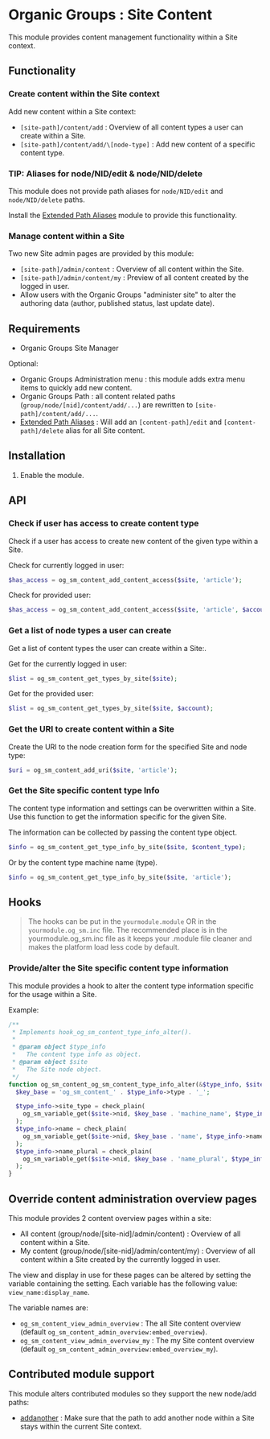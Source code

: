 # Organic Groups : Site Content
This module provides content management functionality within a Site context.


## Functionality

### Create content within the Site context
Add new content within a Site context:
* `[site-path]/content/add` : Overview of all content types a user can create
  within a Site.
* `[site-path]/content/add/\[node-type]` : Add new content of a specific content
  type.


### TIP: Aliases for node/NID/edit & node/NID/delete
This module does not provide path aliases for `node/NID/edit` and
`node/NID/delete` paths.

Install the [Extended Path Aliases][link-path_alias_xt] module to provide this
functionality.


### Manage content within a Site
Two new Site admin pages are provided by this module:
* `[site-path]/admin/content` : Overview of all content within the Site.
* `[site-path]/admin/content/my` : Preview of all content created by the logged
  in user.
* Allow users with the Organic Groups "administer site" to alter the authoring
  data (author, published status, last update date).



## Requirements
* Organic Groups Site Manager

Optional:
* Organic Groups Administration menu : this module adds extra menu items to
  quickly add new content.
* Organic Groups Path : all content related paths
  (`group/node/[nid]/content/add/...`) are rewritten to
  `[site-path]/content/add/...`.
* [Extended Path Aliases][link-path_alias_xt] : Will add an
  `[content-path]/edit` and `[content-path]/delete` alias for all Site content.



## Installation
1. Enable the module.



## API

### Check if user has access to create content type
Check if a user has access to create new content of the given type within a
Site.

Check for currently logged in user:
```php
$has_access = og_sm_content_add_content_access($site, 'article');
```

Check for provided user:
```php
$has_access = og_sm_content_add_content_access($site, 'article', $account);
```


### Get a list of node types a user can create
Get a list of content types the user can create within a Site:.

Get for the currently logged in user:
```php
$list = og_sm_content_get_types_by_site($site);
```

Get for the provided user:
```php
$list = og_sm_content_get_types_by_site($site, $account);
```


### Get the URI to create content within a Site
Create the URI to the node creation form for the specified Site and node type:

```php
$uri = og_sm_content_add_uri($site, 'article');
```


### Get the Site specific content type Info
The content type information and settings can be overwritten within a Site. Use
this function to get the information specific for the given Site.


The information can be collected by passing the content type object.
```php
$info = og_sm_content_get_type_info_by_site($site, $content_type);
```

Or by the content type machine name (type).
```php
$info = og_sm_content_get_type_info_by_site($site, 'article');
```



## Hooks

> The hooks can be put in the `yourmodule.module` OR in the
> `yourmodule.og_sm.inc` file.
> The recommended place is in the yourmodule.og_sm.inc file as it keeps your
> .module file cleaner and makes the platform load less code by default.


### Provide/alter the Site specific content type information

This module provides a hook to alter the content type information specific for
the usage within a Site.

Example:

```php
/**
 * Implements hook_og_sm_content_type_info_alter().
 *
 * @param object $type_info
 *   The content type info as object.
 * @param object $site
 *   The Site node object.
 */
function og_sm_content_og_sm_content_type_info_alter(&$type_info, $site) {
  $key_base = 'og_sm_content_' . $type_info->type . '_';

  $type_info->site_type = check_plain(
    og_sm_variable_get($site->nid, $key_base . 'machine_name', $type_info->type)
  );
  $type_info->name = check_plain(
    og_sm_variable_get($site->nid, $key_base . 'name', $type_info->name)
  );
  $type_info->name_plural = check_plain(
    og_sm_variable_get($site->nid, $key_base . 'name_plural', $type_info->name)
  );
}
```



## Override content administration overview pages
This module provides 2 content overview pages within a site:
* All content (group/node/[site-nid]/admin/content) : Overview of all 
  content within a Site.
* My content (group/node/[site-nid]/admin/content/my) : Overview of all 
  content within a Site created by the currently logged in user.
  
The view and display in use for these pages can be altered by setting the
variable containing the setting. Each variable has the following value:
`view_name:display_name`.

The variable names are:

* `og_sm_content_view_admin_overview` : The all Site content overview
  (default `og_sm_content_admin_overview:embed_overview`).
* `og_sm_content_view_admin_overview_my` : The my Site content overview
  (default `og_sm_content_admin_overview:embed_overview_my`).



## Contributed module support
This module alters contributed modules so they support the new node/add paths:

* [addanother][link-addanother] : Make sure that the path to add another node
  within a Site stays within the current Site context.



[link-path_alias_xt]: https://www.drupal.org/project/path_alias_xt
[link-addanother]: https://www.drupal.org/project/addanother
